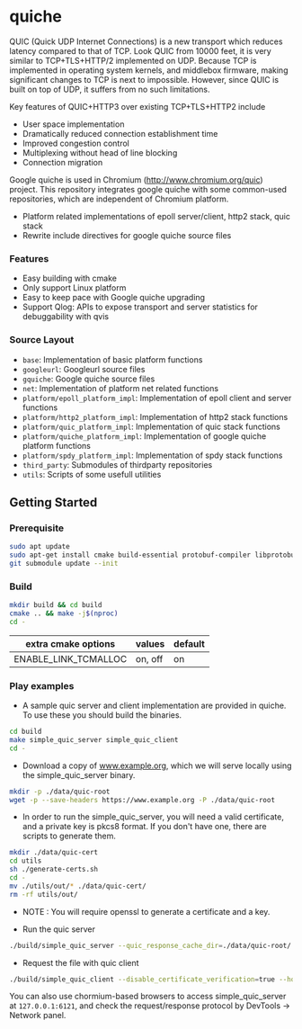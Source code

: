 # quiche
QUIC (Quick UDP Internet Connections) is a new transport which reduces latency compared to that of TCP. Look QUIC from 10000 feet, it is very similar to TCP+TLS+HTTP/2 implemented on UDP. Because TCP is implemented in operating system kernels, and middlebox firmware, making significant changes to TCP is next to impossible. However, since QUIC is built on top of UDP, it suffers from no such limitations.

Key features of QUIC+HTTP3 over existing TCP+TLS+HTTP2 include
- User space implementation
- Dramatically reduced connection establishment time
- Improved congestion control
- Multiplexing without head of line blocking
- Connection migration

Google quiche is used in Chromium (http://www.chromium.org/quic) project. This repository integrates google quiche with some common-used repositories, which are independent of Chromium platform.
- Platform related implementations of epoll server/client, http2 stack, quic stack
- Rewrite include directives for google quiche source files

### Features
- Easy building with cmake
- Only support Linux platform
- Easy to keep pace with Google quiche upgrading
- Support Qlog: APIs to expose transport and server statistics for debuggability with qvis

### Source Layout
- `base`: Implementation of basic platform functions
- `googleurl`: Googleurl source files
- `gquiche`: Google quiche source files 
- `net`: Implementation of platform net related functions
- `platform/epoll_platform_impl`: Implementation of epoll client and server functions
- `platform/http2_platform_impl`: Implementation of http2 stack functions
- `platform/quic_platform_impl`: Implementation of quic stack functions
- `platform/quiche_platform_impl`: Implementation of google quiche platform functions
- `platform/spdy_platform_impl`: Implementation of spdy stack functions
- `third_party`: Submodules of thirdparty repositories
- `utils`: Scripts of some usefull utilities

## Getting Started

### Prerequisite  

```bash
sudo apt update
sudo apt-get install cmake build-essential protobuf-compiler libprotobuf-dev golang-go libunwind-dev libicu-dev libgoogle-perftools-dev
git submodule update --init
```

### Build  

```bash
mkdir build && cd build  
cmake .. && make -j$(nproc)
cd -
```

| extra cmake options | values | default |
| ------ | ------ | ------ |
| ENABLE_LINK_TCMALLOC | on, off | on |

### Play examples
- A sample quic server and client implementation are provided in quiche. To use these you should build the binaries.

```bash
cd build
make simple_quic_server simple_quic_client
cd -
```

- Download a copy of www.example.org, which we will serve locally using the simple_quic_server binary.

```bash
mkdir -p ./data/quic-root
wget -p --save-headers https://www.example.org -P ./data/quic-root
```

- In order to run the simple_quic_server, you will need a valid certificate, and a private key is pkcs8 format. If you don't have one, there are scripts to generate them.

```bash
mkdir ./data/quic-cert
cd utils
sh ./generate-certs.sh
cd -
mv ./utils/out/* ./data/quic-cert/
rm -rf utils/out/
```

- NOTE : You will require openssl to generate a certificate and a key.

- Run the quic server

```bash
./build/simple_quic_server --quic_response_cache_dir=./data/quic-root/ --certificate_file=./data/quic-cert/leaf_cert.pem --key_file=./data/quic-cert/leaf_cert.pkcs8
```

- Request the file with quic client

```bash
./build/simple_quic_client --disable_certificate_verification=true --host=127.0.0.1 --port=6121 "https://www.example.org/index.html" --multi_packet_chlo=true
```

You can also use chormium-based browsers to access simple_quic_server at `127.0.0.1:6121`, and check the request/response protocol by DevTools -> Network panel.
